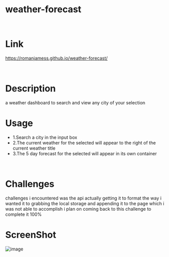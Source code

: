 # weather-forecast
<br>

# Link
https://romanjamess.github.io/weather-forecast/

<br>

# Description
a weather dashboard to search and view any city of your selection 
<br>

# Usage
<ul>
  <li> 1.Search a city in the input box </li>
<li> 2.The current weather for the selected will appear to the right of the current weather title </li>
  <li> 3.The 5 day forecast for the selected will appear in its own container </li>
  </ul>
<br>

# Challenges
challenges i encountered was the api actually getting it to format the way i wanted it to 
grabbing the local storage and appending it to the page which i was not able to accomplish 
i plan on coming back to this challenge to complete it 100%
<br>

# ScreenShot
![image](https://user-images.githubusercontent.com/118143164/218357374-2837d243-b19e-42b8-af11-807c46bec166.png)


